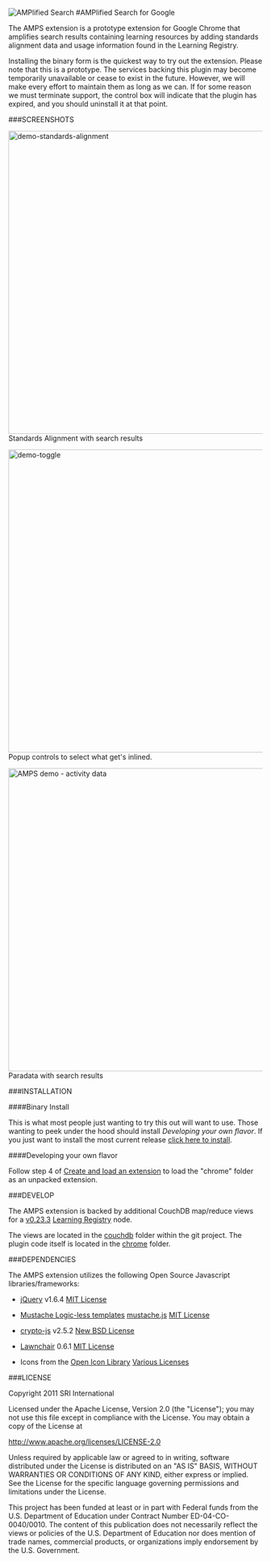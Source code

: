 ![AMPlified Search](https://img.skitch.com/20111123-q9jkpxbeermhddk1juusw7j6p2.png "AMPlified Search")
#AMPlified Search for Google

The AMPS extension is a prototype extension for Google Chrome that amplifies search results containing learning resources by adding standards alignment data and usage information found in the Learning Registry.

Installing the binary form is the quickest way to try out the extension.  Please note that this is a prototype. The services backing this plugin may become temporarily unavailable or cease to exist in the future. However, we will make every effort to maintain them as long as we can.  If for some reason we must terminate support, the control box will indicate that the plugin has expired, and you should uninstall it at that point.

###SCREENSHOTS

<a href="https://skitch.com/jimklo/gmby9/demo-standards-alignment"><img width="600" src="https://img.skitch.com/20111123-fe1xwwmp4s17qwew1kkqytiqj5.medium.jpg" alt="demo-standards-alignment" /></a><br /><span>Standards Alignment with search results</span>

<a href="https://skitch.com/jimklo/gmdem/demo-toggle"><img width="600" src="https://img.skitch.com/20111124-t56cc1gyq6u4hyk4afweps22qt.medium.jpg" alt="demo-toggle" /></a><br /><span>Popup controls to select what get's inlined.</span>

<a href="https://skitch.com/jimklo/gmy9p/amps-demo-activity-data"><img width="600" src="https://img.skitch.com/20111123-cwyjd7mqmexqk3jp6b3auqi224.medium.jpg" alt="AMPS demo - activity data" /></a><br /><span>Paradata with search results</span>

###INSTALLATION

####Binary Install

This is what most people just wanting to try this out will want to use.  Those wanting to peek under the hood should install *Developing your own flavor*. If you just want to install the most current release [click here to install](https://raw.github.com/jimklo/AMPS-Chrome/master/dist/amps_v1_2.crx "Packed AMPS extension").

####Developing your own flavor

Follow step 4 of [Create and load an extension](http://code.google.com/chrome/extensions/getstarted.html#load) to load the "chrome" folder as an unpacked extension.

###DEVELOP

The AMPS extension is backed by additional CouchDB map/reduce views for a [v0.23.3](https://github.com/LearningRegistry/LearningRegistry/commits/0.23.3) [Learning Registry](https://github.com/LearningRegistry/LearningRegistry) node.

The views are located in the [couchdb](https://github.com/jimklo/AMPS-Chrome/tree/master/couchdb) folder within the git project. The plugin code itself is located in the [chrome](https://github.com/jimklo/AMPS-Chrome/tree/master/chrome) folder.

###DEPENDENCIES

The AMPS extension utilizes the following Open Source Javascript libraries/frameworks:

* [jQuery](http://jquery.com/) v1.6.4 [MIT License](https://github.com/jquery/jquery/blob/master/MIT-LICENSE.txt)

* [Mustache Logic-less templates](http://mustache.github.com/) [mustache.js](https://github.com/janl/mustache.js)  [MIT License](https://github.com/janl/mustache.js/blob/master/LICENSE)

* [crypto-js](http://code.google.com/p/crypto-js/) v2.5.2 [New BSD License](http://www.opensource.org/licenses/bsd-license.php)

* [Lawnchair](http://westcoastlogic.com/lawnchair/) 0.6.1 [MIT License](http://westcoastlogic.com/lawnchair/license/)

* Icons from the [Open Icon Library](http://openiconlibrary.sourceforge.net/) [Various Licenses](http://openiconlibrary.sourceforge.net/LICENSES.html)


###LICENSE

Copyright 2011 SRI International

Licensed under the Apache License, Version 2.0 (the "License");
you may not use this file except in compliance with the License.
You may obtain a copy of the License at

   http://www.apache.org/licenses/LICENSE-2.0

Unless required by applicable law or agreed to in writing, software
distributed under the License is distributed on an "AS IS" BASIS,
WITHOUT WARRANTIES OR CONDITIONS OF ANY KIND, either express or implied.
See the License for the specific language governing permissions and
limitations under the License.


This project has been funded at least or in part with Federal funds from the U.S. Department of Education under Contract Number ED-04-CO-0040/0010. The content of this publication does not necessarily reflect the views or policies of the U.S. Department of Education nor does mention of trade names, commercial products, or organizations imply endorsement by the U.S. Government.